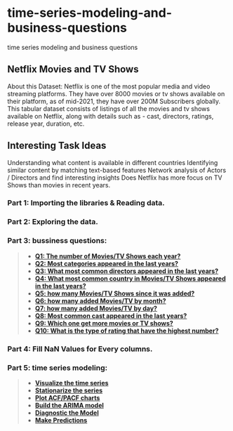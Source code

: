 # time-series-modeling-and-business-questions
time series modeling and business questions


## Netflix Movies and TV Shows
About this Dataset: Netflix is one of the most popular media and video streaming platforms. They have over 8000 movies or tv shows available on their platform, as of mid-2021, they have over 200M Subscribers globally. This tabular dataset consists of listings of all the movies and tv shows available on Netflix, along with details such as - cast, directors, ratings, release year, duration, etc.


## Interesting Task Ideas
Understanding what content is available in different countries
Identifying similar content by matching text-based features
Network analysis of Actors / Directors and find interesting insights
Does Netflix has more focus on TV Shows than movies in recent years.

### Part 1: Importing the libraries & Reading data.
### Part 2: Exploring the data.
### Part 3: bussiness questions:
>* [**Q1: The number of Movies/TV Shows each year?**](#Q1:-The-number-of-Movies/TV-Shows-each-year?)
>* [**Q2: Most categories appeared in the last years?**](#Q2:-Most-categories-appeared-in-the-last-years?)
>* [**Q3: What most common directors appeared in the last years?**](#Q3:-What-most-common-directors-appeared-in-the-last-years?)
>* [**Q4: What most common country in Movies/TV Shows appeared in the last years?**](#Q4:-What-most-common-country-in-Movies/TV-Shows-appeared-in-the-last-years?)
>* [**Q5: how many Movies/TV Shows since it was added?**](#Q5:-how-many-Movies/TV-Shows-since-it-was-added?)
>* [**Q6: how many added Movies/TV by month?**](#Q6:-how-many-added-Movies/TV-by-month?)
>* [**Q7: how many added Movies/TV by day?**](#Q7:-how-many-added-Movies/TV-by-day?)
>* [**Q8: Most common cast appeared in the last years?**](#Q8:-Most-common-cast-appeared-in-the-last-years?)
>* [**Q9: Which one get more movies or TV shows?**](#Q9:-Which-one-get-more-movies-or-TV-shows?)
>* [**Q10: What is the type of rating that have the highest number?**](#Q10:-What-is-the-type-of-rating-that-have-the-highest-number?)

### Part 4: Fill NaN Values for Every columns.
### Part 5: time series modeling:
>* [**Visualize the time series**](#Visualize-the-time-series)
>* [**Stationarize the series**](#Stationarize-the-series)
>* [**Plot ACF/PACF charts**](#Plot-ACF/PACF-charts)
>* [**Build the ARIMA model**](#Build-the-ARIMA-model)
>* [**Diagnostic the Model**](#Diagnostic-the-Model)
>* [**Make Predictions**](#Make-Predictions)
